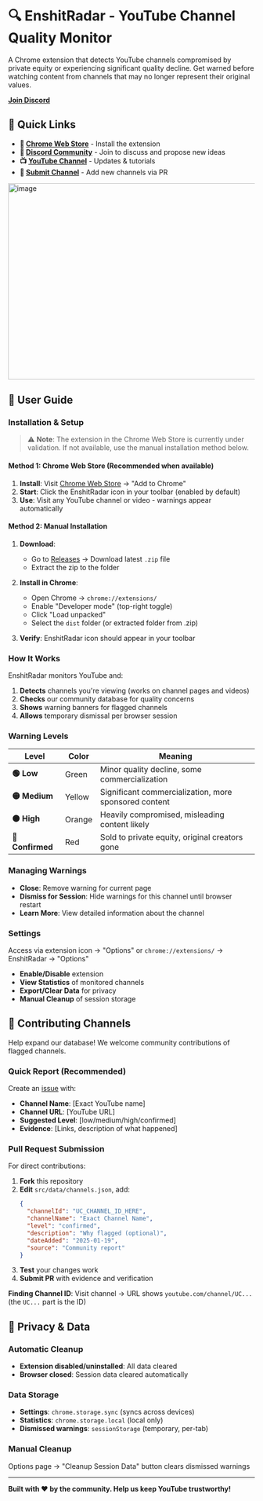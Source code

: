 # 🔍 EnshitRadar - YouTube Channel Quality Monitor

A Chrome extension that detects YouTube channels compromised by private equity or experiencing significant quality decline. Get warned before watching content from channels that may no longer represent their original values.

**[Join Discord](https://discord.gg/brCNpJcx)**

## 🔗 Quick Links

- **🏪 [Chrome Web Store](https://chrome.google.com/webstore/detail/enshitradar/)** - Install the extension
- **💬 [Discord Community](https://discord.gg/brCNpJcx)** - Join to discuss and propose new ideas
- **📺 [YouTube Channel](https://www.youtube.com/@justmadlime)** - Updates & tutorials
- **🚀 [Submit Channel](https://github.com/justmadlime/EnshitRadar/tree/main)** - Add new channels via PR

<img width="1200" height="400" alt="image" src="https://github.com/user-attachments/assets/078c3774-a32d-4200-adab-8dbd8e85dbc5" />

## 📖 User Guide

### **Installation & Setup**

> ⚠️ **Note**: The extension in the Chrome Web Store is currently under validation. If not available, use the manual installation method below.

#### **Method 1: Chrome Web Store** (Recommended when available)

1. **Install**: Visit [Chrome Web Store](https://chrome.google.com/webstore/detail/enshitrador/) → "Add to Chrome"
2. **Start**: Click the EnshitRadar icon in your toolbar (enabled by default)
3. **Use**: Visit any YouTube channel or video - warnings appear automatically

#### **Method 2: Manual Installation**

1. **Download**:
   - Go to [Releases](https://github.com/justmadlime/EnshitRadar/releases) → Download latest `.zip` file
   - Extract the zip to the folder

2. **Install in Chrome**:
   - Open Chrome → `chrome://extensions/`
   - Enable "Developer mode" (top-right toggle)
   - Click "Load unpacked"
   - Select the `dist` folder (or extracted folder from .zip)

3. **Verify**: EnshitRadar icon should appear in your toolbar

### **How It Works**

EnshitRadar monitors YouTube and:

1. **Detects** channels you're viewing (works on channel pages and videos)
2. **Checks** our community database for quality concerns
3. **Shows** warning banners for flagged channels
4. **Allows** temporary dismissal per browser session

### **Warning Levels**

| Level            | Color  | Meaning                                               |
| ---------------- | ------ | ----------------------------------------------------- |
| **🟢 Low**       | Green  | Minor quality decline, some commercialization         |
| **🟡 Medium**    | Yellow | Significant commercialization, more sponsored content |
| **🟠 High**      | Orange | Heavily compromised, misleading content likely        |
| **🔴 Confirmed** | Red    | Sold to private equity, original creators gone        |

### **Managing Warnings**

- **Close**: Remove warning for current page
- **Dismiss for Session**: Hide warnings for this channel until browser restart
- **Learn More**: View detailed information about the channel

### **Settings**

Access via extension icon → "Options" or `chrome://extensions/` → EnshitRadar → "Options"

- **Enable/Disable** extension
- **View Statistics** of monitored channels
- **Export/Clear Data** for privacy
- **Manual Cleanup** of session storage

## 🤝 Contributing Channels

Help expand our database! We welcome community contributions of flagged channels.

### **Quick Report** (Recommended)

Create an [issue](https://github.com/your-username/enshitradar/issues) with:

- **Channel Name**: [Exact YouTube name]
- **Channel URL**: [YouTube URL]
- **Suggested Level**: [low/medium/high/confirmed]
- **Evidence**: [Links, description of what happened]

### **Pull Request Submission**

For direct contributions:

1. **Fork** this repository
2. **Edit** `src/data/channels.json`, add:
   ```json
   {
     "channelId": "UC_CHANNEL_ID_HERE",
     "channelName": "Exact Channel Name",
     "level": "confirmed",
     "description": "Why flagged (optional)",
     "dateAdded": "2025-01-19",
     "source": "Community report"
   }
   ```
3. **Test** your changes work
4. **Submit PR** with evidence and verification

**Finding Channel ID**: Visit channel → URL shows `youtube.com/channel/UC...` (the `UC...` part is the ID)

## 🧹 Privacy & Data

### **Automatic Cleanup**

- **Extension disabled/uninstalled**: All data cleared
- **Browser closed**: Session data cleared automatically

### **Data Storage**

- **Settings**: `chrome.storage.sync` (syncs across devices)
- **Statistics**: `chrome.storage.local` (local only)
- **Dismissed warnings**: `sessionStorage` (temporary, per-tab)

### **Manual Cleanup**

Options page → "Cleanup Session Data" button clears dismissed warnings

---

**Built with ❤️ by the community. Help us keep YouTube trustworthy!**
